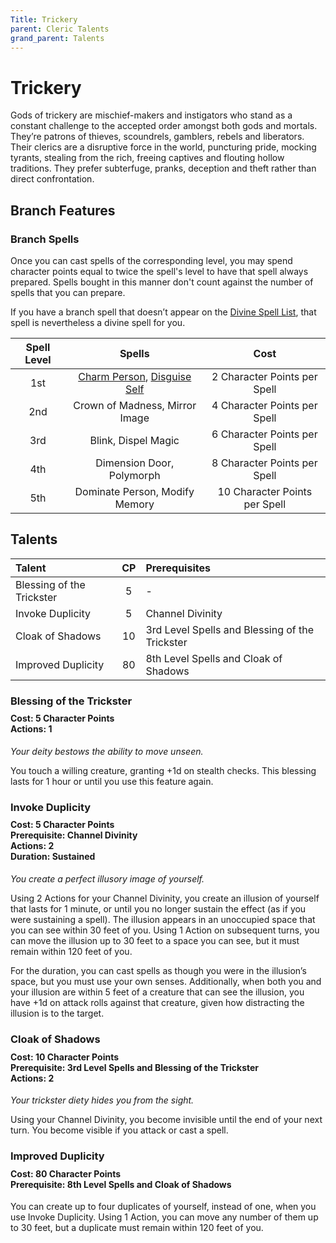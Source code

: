 ```yaml
---
Title: Trickery
parent: Cleric Talents
grand_parent: Talents
---
```

 
# Trickery
Gods of trickery are mischief-makers and instigators who stand as a constant challenge to the accepted order amongst both gods and mortals. They’re patrons of thieves, scoundrels, gamblers, rebels and liberators. Their clerics are a disruptive force in the world, puncturing pride, mocking tyrants, stealing from the rich, freeing captives and flouting hollow traditions. They prefer subterfuge, pranks, deception and theft rather than direct confrontation.

## Branch Features

### Branch Spells
Once you can cast spells of the corresponding level, you may spend character points equal to twice the spell's level to have that spell always prepared. Spells bought in this manner don't count against the number of spells that you can prepare.
 
If you have a branch spell that doesn’t appear on the [Divine Spell List](https://stormchaserroleplaying.com/stormchaserRPG/Spells/Lists/Divine/), that spell is nevertheless a divine spell for you.
 
| Spell Level | Spells | Cost |
|:-----------:|:------:|:----:|
| 1st | [Charm Person](https://stormchaserroleplaying.com/stormchaserRPG/Spells/1/Charms/#charm-person), [Disguise Self](https://stormchaserroleplaying.com/stormchaserRPG/Spells/1/Illusion/#disguise-self) | 2 Character Points per Spell |
| 2nd | Crown of Madness, Mirror Image | 4 Character Points per Spell |
| 3rd | Blink, Dispel Magic | 6 Character Points per Spell |
| 4th | Dimension Door, Polymorph | 8 Character Points per Spell |
| 5th | Dominate Person, Modify Memory | 10 Character Points per Spell |

 
## Talents
 
| Talent | CP | Prerequisites |
|:-------|:--:|:--------------|
| Blessing of the Trickster | 5  | - |
| Invoke Duplicity          | 5  | Channel Divinity |
| Cloak of Shadows          | 10 | 3rd Level Spells and Blessing of the Trickster |  
| Improved Duplicity        | 80 | 8th Level Spells and Cloak of Shadows  |  

### Blessing of the Trickster
 
<div style="margin-top:-10px;"></div>
 
#### **Cost:** 5 Character Points<br>**Actions:** 1
*Your deity bestows the ability to move unseen.*

You touch a willing creature, granting +1d on stealth checks. This blessing lasts for 1 hour or until you use this feature again.

### Invoke Duplicity

<div style="margin-top:-10px;"></div>
 
#### **Cost:** 5 Character Points<br>**Prerequisite:** Channel Divinity<br>**Actions:** 2<br> **Duration:** Sustained
*You create a perfect illusory image of yourself.* 

Using 2 Actions for your Channel Divinity, you create an illusion of yourself that lasts for 1 minute, or until you no longer sustain the effect (as if you were sustaining a spell). The illusion appears in an unoccupied space that you can see within 30 feet of you. Using 1 Action on subsequent turns, you can move the illusion up to 30 feet to a space you can see, but it must remain within 120 feet of you.

For the duration, you can cast spells as though you were in the illusion’s space, but you must use your own senses. Additionally, when both you and your illusion are within 5 feet of a creature that can see the illusion, you have +1d on attack rolls against that creature, given how distracting the illusion is to the target.

### Cloak of Shadows
 
<div style="margin-top:-10px;"></div>
 
#### **Cost:** 10 Character Points<br>**Prerequisite:** 3rd Level Spells and Blessing of the Trickster<br>**Actions:** 2
*Your trickster diety hides you from the sight.*

Using your Channel Divinity, you become invisible until the end of your next turn. You become visible if you attack or cast a spell.

### Improved Duplicity
 
<div style="margin-top:-10px;"></div>
 
#### **Cost:** 80 Character Points<br>**Prerequisite:** 8th Level Spells and Cloak of Shadows
You can create up to four duplicates of yourself, instead of one, when you use Invoke Duplicity. Using 1 Action, you can move any number of them up to 30 feet, but a duplicate must remain within 120 feet of you.

